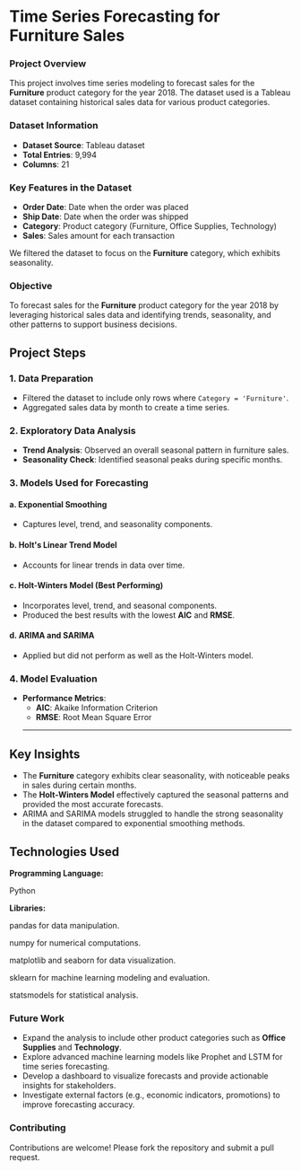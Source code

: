 # Time Series Forecasting for Furniture Sales

### **Project Overview**
This project involves time series modeling to forecast sales for the **Furniture** product category for the year 2018. The dataset used is a Tableau dataset containing historical sales data for various product categories. 

### **Dataset Information**
- **Dataset Source**: Tableau dataset
- **Total Entries**: 9,994
- **Columns**: 21

### **Key Features in the Dataset**
- **Order Date**: Date when the order was placed
- **Ship Date**: Date when the order was shipped
- **Category**: Product category (Furniture, Office Supplies, Technology)
- **Sales**: Sales amount for each transaction

We filtered the dataset to focus on the **Furniture** category, which exhibits seasonality.

### **Objective**
To forecast sales for the **Furniture** product category for the year 2018 by leveraging historical sales data and identifying trends, seasonality, and other patterns to support business decisions.


## Project Steps
### 1. Data Preparation
- Filtered the dataset to include only rows where `Category = 'Furniture'`.
- Aggregated sales data by month to create a time series.

### 2. Exploratory Data Analysis
- **Trend Analysis**: Observed an overall seasonal pattern in furniture sales.
- **Seasonality Check**: Identified seasonal peaks during specific months.

### 3. Models Used for Forecasting
#### a. **Exponential Smoothing**
- Captures level, trend, and seasonality components.

#### b. **Holt's Linear Trend Model**
- Accounts for linear trends in data over time.

#### c. **Holt-Winters Model** (Best Performing)
- Incorporates level, trend, and seasonal components.
- Produced the best results with the lowest **AIC** and **RMSE**.

#### d. **ARIMA and SARIMA**
- Applied but did not perform as well as the Holt-Winters model.

### 4. Model Evaluation
- **Performance Metrics**: 
  - **AIC**: Akaike Information Criterion
  - **RMSE**: Root Mean Square Error
  ------------------------------------------------------------------------------------------------------------

## Key Insights
- The **Furniture** category exhibits clear seasonality, with noticeable peaks in sales during certain months.
- The **Holt-Winters Model** effectively captured the seasonal patterns and provided the most accurate forecasts.
- ARIMA and SARIMA models struggled to handle the strong seasonality in the dataset compared to exponential smoothing methods.
  

## **Technologies Used**
**Programming Language:**

Python

**Libraries:**

pandas for data manipulation.

numpy for numerical computations.

matplotlib and seaborn for data visualization.

sklearn for machine learning modeling and evaluation.

statsmodels for statistical analysis.

### **Future Work**

- Expand the analysis to include other product categories such as **Office Supplies** and **Technology**.
- Explore advanced machine learning models like Prophet and LSTM for time series forecasting.
- Develop a dashboard to visualize forecasts and provide actionable insights for stakeholders.
- Investigate external factors (e.g., economic indicators, promotions) to improve forecasting accuracy.

### **Contributing**

Contributions are welcome! Please fork the repository and submit a pull request.

